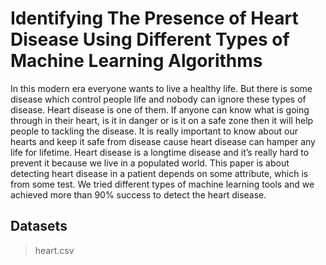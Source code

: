 # Identifying The Presence of Heart Disease Using Different Types of Machine Learning Algorithms

In this modern era everyone wants to live a healthy life. But there is some disease which control people life and nobody can ignore these types of disease. Heart disease is one of them. If anyone can know what is going through in their heart, is it in danger or is it on a safe zone then it will help people to tackling the disease. It is really important to know about our hearts and keep it safe from disease cause heart disease can hamper any life for lifetime. Heart disease is a longtime disease and it’s really hard to prevent it because we live in a populated world. This paper is about detecting heart disease in a patient depends on some attribute, which is from some test. We tried different types of machine learning tools and we achieved more than 90% success to detect the heart disease.


## Datasets
>heart.csv 
